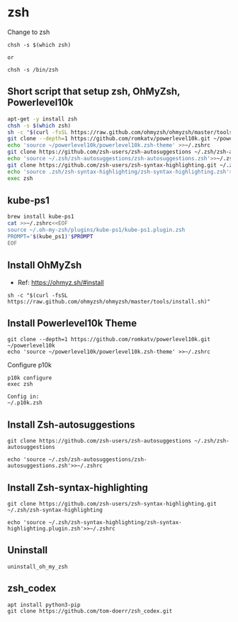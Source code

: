 # zsh
Change to zsh
```
chsh -s $(which zsh)

or

chsh -s /bin/zsh
```

## Short script that setup zsh, OhMyZsh, Powerlevel10k
```sh
apt-get -y install zsh
chsh -s $(which zsh)
sh -c "$(curl -fsSL https://raw.github.com/ohmyzsh/ohmyzsh/master/tools/install.sh)"
git clone --depth=1 https://github.com/romkatv/powerlevel10k.git ~/powerlevel10k
echo 'source ~/powerlevel10k/powerlevel10k.zsh-theme' >>~/.zshrc
git clone https://github.com/zsh-users/zsh-autosuggestions ~/.zsh/zsh-autosuggestions
echo 'source ~/.zsh/zsh-autosuggestions/zsh-autosuggestions.zsh'>>~/.zshrc
git clone https://github.com/zsh-users/zsh-syntax-highlighting.git ~/.zsh/zsh-syntax-highlighting
echo 'source .zsh/zsh-syntax-highlighting/zsh-syntax-highlighting.zsh'>>~/.zshrc
exec zsh
```

## kube-ps1
```sh
brew install kube-ps1
cat >>~/.zshrc<<EOF
source ~/.oh-my-zsh/plugins/kube-ps1/kube-ps1.plugin.zsh
PROMPT='$(kube_ps1)'$PROMPT
EOF
```

## Install OhMyZsh
* Ref: https://ohmyz.sh/#install

```
sh -c "$(curl -fsSL https://raw.github.com/ohmyzsh/ohmyzsh/master/tools/install.sh)"
```

## Install Powerlevel10k Theme
```
git clone --depth=1 https://github.com/romkatv/powerlevel10k.git ~/powerlevel10k
echo 'source ~/powerlevel10k/powerlevel10k.zsh-theme' >>~/.zshrc
```

Configure p10k
```
p10k configure
exec zsh

Config in:
~/.p10k.zsh
```

## Install Zsh-autosuggestions
```
git clone https://github.com/zsh-users/zsh-autosuggestions ~/.zsh/zsh-autosuggestions

echo 'source ~/.zsh/zsh-autosuggestions/zsh-autosuggestions.zsh'>>~/.zshrc
```

## Install Zsh-syntax-highlighting
```
git clone https://github.com/zsh-users/zsh-syntax-highlighting.git ~/.zsh/zsh-syntax-highlighting

echo 'source ~/.zsh/zsh-syntax-highlighting/zsh-syntax-highlighting.plugin.zsh'>>~/.zshrc
```

## Uninstall
```
uninstall_oh_my_zsh
```

## zsh_codex 
```
apt install python3-pip
git clone https://github.com/tom-doerr/zsh_codex.git
```
